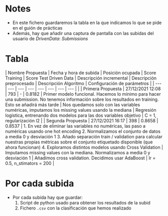 # Notes

- En este fichero guardaremos la tabla en la que indicamos lo que se pide en el guión de prácticas
- Además, hay que añadir una captura de pantalla con las subidas del usuario de *DrivenData*: *Submissions*

# Tabla

| Nombre Propuesta  | Fecha y hora de subida | Posición ocupada | Score Training | Score Test Driven Data | Descripción incremental                                                                                                                                                                                                                                                                                                                                           | Descripción preprocesado                                                                      | Descripción Algoritmo                                                       | Configuración de parámetros |
| ---               | ---                    | ---              | ---            | ---                    | ---                                                                                                                                                                                                                                                                                                                                                               | ---                                                                                           | ---                                                                         |                             |
| Primera Propuesta | 27/12/2021 12:08       | 793              | -              | 0.8182                 | Primer modelo funcional. Hacemos lo mínimo para hacer una submission. No tenemos información sobre los resultados en training. Esto se añadirá más tarde                                                                                                                                                                                                          | Nos quedamos solo con las variables numéricas, imputamos los missing values usando la mediana | Regresión logística, entrenando dos modelos para las dos variables objetivo | C = 1, regularización l2    |
| Segunda Propuesta | 27/12/2021 16:17       | 398              | 0.8658         | 0.8537                 | 1. En vez de eliminar las variables no numéricas, las paso a numéricas usando one hot encoding 2. Normalizamos el conjunto de datos a media 0 y desviación 1 3. Añado separación train / validation para calcular nuestras propias métricas sobre el conjunto etiquetado disponible (que ahora funcionan) 4. Exploramos distintos modelos usando Cross Validation | Imputamos missing values con la mediana. Normalizamos a media 0 y desviación 1                | Añadimos cross validation. Decidimos usar AdaBoost                          | lr = 0.5, n_stimators = 200 |

# Por cada subida

- Por cada subida hay que guardar:
    1. Script de python usado para obtener los resultados de la subid
    2. Fichero `.csv` con la clasificación que hemos realizado
